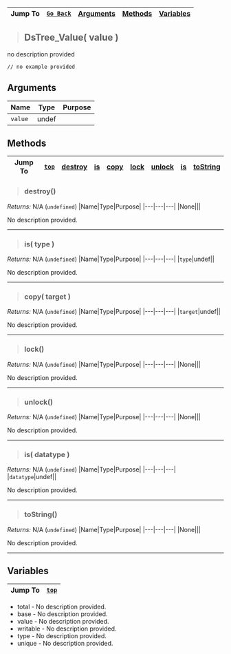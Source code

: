 |Jump To|[`Go Back`]()|[Arguments](#arguments)|[Methods](#methods)|[Variables](#variables)|
|---|---|---|---|---|
>## DsTree_Value( value )
no description provided
```GML
// no example provided
```
## Arguments
|Name|Type|Purpose|
|---|---|---|
|`value`|undef||
## Methods
|Jump To|[`top`](#)|[destroy](#destroy)|[is](#is-type-)|[copy](#copy-target-)|[lock](#lock)|[unlock](#unlock)|[is](#is-datatype-)|[toString](#tostring)|
|---|---|---|---|---|---|---|---|---|
> ### destroy()
*Returns:* N/A (`undefined`)
|Name|Type|Purpose|
|---|---|---|
|None|||

No description provided.
***
> ### is( type )
*Returns:* N/A (`undefined`)
|Name|Type|Purpose|
|---|---|---|
|`type`|undef||

No description provided.
***
> ### copy( target )
*Returns:* N/A (`undefined`)
|Name|Type|Purpose|
|---|---|---|
|`target`|undef||

No description provided.
***
> ### lock()
*Returns:* N/A (`undefined`)
|Name|Type|Purpose|
|---|---|---|
|None|||

No description provided.
***
> ### unlock()
*Returns:* N/A (`undefined`)
|Name|Type|Purpose|
|---|---|---|
|None|||

No description provided.
***
> ### is( datatype )
*Returns:* N/A (`undefined`)
|Name|Type|Purpose|
|---|---|---|
|`datatype`|undef||

No description provided.
***
> ### toString()
*Returns:* N/A (`undefined`)
|Name|Type|Purpose|
|---|---|---|
|None|||

No description provided.
***
## Variables
|Jump To|[`top`](#)|
|---|---|

* total - No description provided.
* base - No description provided.
* value - No description provided.
* writable - No description provided.
* type - No description provided.
* unique - No description provided.

